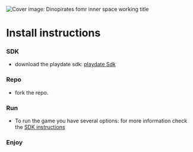 ![Cover image: Dinopirates fomr inner space working title](https://i.imgur.com/iy4wk5t.png)
# Install instructions
### SDK
- download the playdate sdk: [playdate Sdk](https://play.date/dev/)
### Repo
- fork the repo.
### Run
- To run the game you have several options:
 for more information check the [SDK instructions](https://sdk.play.date/2.3.1/Inside%20Playdate.html#_compiling_a_project)
### Enjoy
